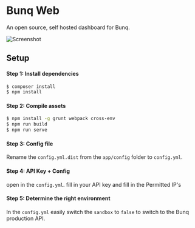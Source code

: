 # Bunq Web #
An open source, self hosted dashboard for Bunq.

![Screenshot](https://i.gyazo.com/223f9cfaf710966ebf4c985fe4a9e65d.png)

## Setup

#### Step 1: Install dependencies
```bash
$ composer install
$ npm install
```

#### Step 2: Compile assets
```bash
$ npm install -g grunt webpack cross-env
$ npm run build
$ npm run serve
```

#### Step 3: Config file
Rename the `config.yml.dist` from the `app/config` folder to `config.yml`.

#### Step 4: API Key + Config
open in the `config.yml`. fill in your API key and fill in the Permitted IP's

#### Step 5: Determine the right environment
In the `config.yml` easily switch the `sandbox` to `false` to switch to the Bunq production API.
